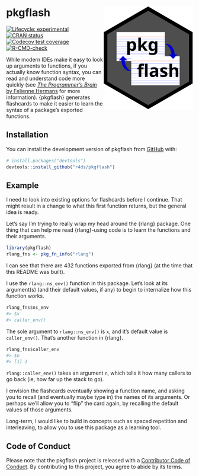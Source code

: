 
<!-- README.md is generated from README.Rmd. Please edit that file -->

# pkgflash <a href="https://r4ds.github.io/pkgflash/"><img src="man/figures/logo.svg" align="right" height="278" /></a>

<!-- badges: start -->

[![Lifecycle:
experimental](https://img.shields.io/badge/lifecycle-experimental-orange.svg)](https://lifecycle.r-lib.org/articles/stages.html#experimental)
[![CRAN
status](https://www.r-pkg.org/badges/version/pkgflash)](https://CRAN.R-project.org/package=pkgflash)
[![Codecov test
coverage](https://codecov.io/gh/r4ds/pkgflash/branch/main/graph/badge.svg)](https://app.codecov.io/gh/r4ds/pkgflash?branch=main)
[![R-CMD-check](https://github.com/r4ds/pkgflash/actions/workflows/R-CMD-check.yaml/badge.svg)](https://github.com/r4ds/pkgflash/actions/workflows/R-CMD-check.yaml)
<!-- badges: end -->

While modern IDEs make it easy to look up arguments to functions, if you
actually know function syntax, you can read and understand code more
quickly (see [*The Programmer’s Brain* by Felienne
Hermans](https://livebook.manning.com/book/the-programmers-brain/chapter-3/)
for more information). {pkgflash} generates flashcards to make it easier
to learn the syntax of a package’s exported functions.

## Installation

You can install the development version of pkgflash from
[GitHub](https://github.com/) with:

``` r
# install.packages("devtools")
devtools::install_github("r4ds/pkgflash")
```

## Example

I need to look into existing options for flashcards before I continue.
That might result in a change to what this first function returns, but
the general idea is ready.

Let’s say I’m trying to really wrap my head around the {rlang} package.
One thing that can help me read {rlang}-using code is to learn the
functions and their arguments.

``` r
library(pkgflash)
rlang_fns <- pkg_fn_info("rlang")
```

I can see that there are 432 functions exported from {rlang} (at the
time that this README was built).

I use the `rlang::ns_env()` function in this package. Let’s look at its
argument(s) (and their default values, if any) to begin to internalize
how this function works.

``` r
rlang_fns$ns_env
#> $x
#> caller_env()
```

The sole argument to `rlang::ns_env()` is `x`, and it’s default value is
`caller_env()`. That’s another function in {rlang}.

``` r
rlang_fns$caller_env
#> $n
#> [1] 1
```

`rlang::caller_env()` takes an argument `n`, which tells it how many
callers to go back (ie, how far up the stack to go).

I envision the flashcards eventually showing a function name, and asking
you to recall (and eventually maybe type in) the names of its arguments.
Or perhaps we’ll allow you to “flip” the card again, by recalling the
default values of those arguments.

Long-term, I would like to build in concepts such as spaced repetition
and interleaving, to allow you to use this package as a learning tool.

## Code of Conduct

Please note that the pkgflash project is released with a [Contributor
Code of
Conduct](https://contributor-covenant.org/version/2/1/CODE_OF_CONDUCT.html).
By contributing to this project, you agree to abide by its terms.

